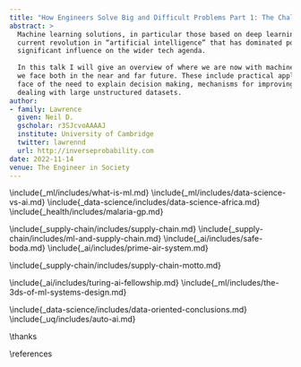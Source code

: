 ```yaml
---
title: "How Engineers Solve Big and Difficult Problems Part 1: The Challenges/Opportunities Presented to Engineers by AI/ML"
abstract: >
  Machine learning solutions, in particular those based on deep learning methods, form an underpinning of the 
  current revolution in “artificial intelligence” that has dominated popular press headlines and is having a 
  significant influence on the wider tech agenda.
  
  In this talk I will give an overview of where we are now with machine learning solutions, and what challenges 
  we face both in the near and far future. These include practical application of existing algorithms in the 
  face of the need to explain decision making, mechanisms for improving the quality and availability of data, 
  dealing with large unstructured datasets.
author:
- family: Lawrence
  given: Neil D.
  gscholar: r3SJcvoAAAAJ
  institute: University of Cambridge
  twitter: lawrennd
  url: http://inverseprobability.com
date: 2022-11-14
venue: The Engineer in Society
---
```


\include{_ml/includes/what-is-ml.md}
\include{_ml/includes/data-science-vs-ai.md}
\include{_data-science/includes/data-science-africa.md}
\include{_health/includes/malaria-gp.md}

\include{_supply-chain/includes/supply-chain.md}
\include{_supply-chain/includes/ml-and-supply-chain.md}
\include{_ai/includes/safe-boda.md}
\include{_ai/includes/prime-air-system.md}

\include{_supply-chain/includes/supply-chain-motto.md}

\include{_ai/includes/turing-ai-fellowship.md}
\include{_ml/includes/the-3ds-of-ml-systems-design.md}

\include{_data-science/includes/data-oriented-conclusions.md}
\include{_uq/includes/auto-ai.md}


\thanks

\references
